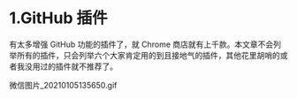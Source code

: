 # 1.GitHub 插件

有太多增强 GitHub 功能的插件了，就 Chrome 商店就有上千款。本文章不会列举所有的插件，只会列举六个大家肯定用的到且接地气的插件，其他花里胡哨的或者我没用过的插件就不推荐了。

微信图片_20210105135650.gif
